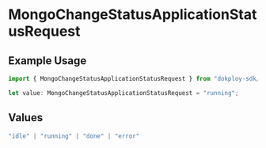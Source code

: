 # MongoChangeStatusApplicationStatusRequest

## Example Usage

```typescript
import { MongoChangeStatusApplicationStatusRequest } from "dokploy-sdk/models/operations";

let value: MongoChangeStatusApplicationStatusRequest = "running";
```

## Values

```typescript
"idle" | "running" | "done" | "error"
```